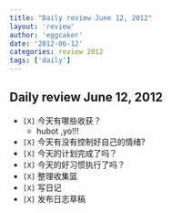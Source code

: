 ```yaml
---
title: "Daily review June 12, 2012" 
layout: 'review'
author: 'eggcaker'
date: '2012-06-12'
categories: review 2012
tags: ['daily']
---
```



## Daily review June 12, 2012

  * `[X]` 今天有哪些收获？ 
    * hubot ,yo!!! 
  * `[X]` 今天有没有控制好自己的情绪? 
  * `[X]` 今天的计划完成了吗？ 
  * `[X]` 今天的好习惯执行了吗？ 
  * `[X]` 整理收集篮 
  * `[X]` 写日记 
  * `[X]` 发布日志草稿 

